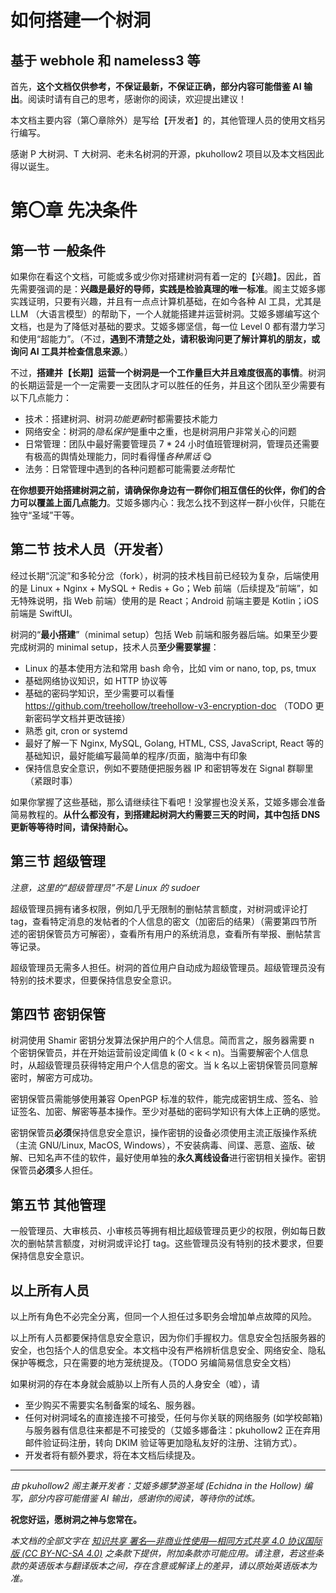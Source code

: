 # 如何搭建一个树洞
## 基于 webhole 和 nameless3 等

首先，**这个文档仅供参考，不保证最新，不保证正确，部分内容可能借鉴 AI 输出**。阅读时请有自己的思考，感谢你的阅读，欢迎提出建议！

本文档主要内容（第〇章除外）是写给【开发者】的，其他管理人员的使用文档另行编写。

感谢 P 大树洞、T 大树洞、老未名树洞的开源，pkuhollow2 项目以及本文档因此得以诞生。

# 第〇章 先决条件
## 第一节 一般条件

如果你在看这个文档，可能或多或少你对搭建树洞有着一定的【兴趣】。因此，首先需要强调的是：**兴趣是最好的导师，实践是检验真理的唯一标准**。阁主艾姬多娜实践证明，只要有兴趣，并且有一点点计算机基础，在如今各种 AI 工具，尤其是 LLM （大语言模型）的帮助下，一个人就能搭建并运营树洞。艾姬多娜编写这个文档，也是为了降低对基础的要求。艾姬多娜坚信，每一位 Level 0 都有潜力学习和使用“超能力”。（不过，**遇到不清楚之处，请积极询问更了解计算机的朋友，或询问 AI 工具并检查信息来源**。）

不过，**搭建并【长期】运营一个树洞是一个工作量巨大并且难度很高的事情**。树洞的长期运营是一个一定需要一支团队才可以胜任的任务，并且这个团队至少需要有以下几点能力：

- 技术：搭建树洞、树洞*功能更新*时都需要技术能力
- 网络安全：树洞的*隐私保护*是重中之重，也是树洞用户非常关心的问题
- 日常管理：团队中最好需要管理员 7 * 24 小时值班管理树洞，管理员还需要有极高的舆情处理能力，同时看得懂*各种黑话* 😋
- 法务：日常管理中遇到的各种问题都可能需要*法务*帮忙

**在你想要开始搭建树洞之前，请确保你身边有一群你们相互信任的伙伴，你们的合力可以覆盖上面几点能力**。艾姬多娜内心：我怎么找不到这样一群小伙伴，只能在独守“圣域”干等。

## 第二节 技术人员（开发者）

经过长期“沉淀”和多轮分岔（fork），树洞的技术栈目前已经较为复杂，后端使用的是 Linux + Nginx + MySQL + Redis + Go；Web 前端（后续提及“前端”，如无特殊说明，指 Web 前端）使用的是 React；Android 前端主要是 Kotlin；iOS 前端是 SwiftUI。

树洞的“**最小搭建**”（minimal setup）包括 Web 前端和服务器后端。如果至少要完成树洞的 minimal setup，技术人员**至少需要掌握**：

- Linux 的基本使用方法和常用 bash 命令，比如 vim or nano, top, ps, tmux
- 基础网络协议知识，如 HTTP 协议等
- 基础的密码学知识，至少需要可以看懂 https://github.com/treehollow/treehollow-v3-encryption-doc （TODO 更新密码学文档并更改链接）
- 熟悉 git, cron or systemd
- 最好了解一下 Nginx, MySQL, Golang, HTML, CSS, JavaScript, React 等的基础知识，最好能编写最简单的程序/页面，脑海中有印象
- 保持信息安全意识，例如不要随便把服务器 IP 和密钥等发在 Signal 群聊里（紧跟时事）


如果你掌握了这些基础，那么请继续往下看吧！没掌握也没关系，艾姬多娜会准备简易教程的。**从什么都没有，到搭建起树洞大约需要三天的时间，其中包括 DNS 更新等等待时间，请保持耐心。**

## 第三节 超级管理

*注意，这里的“超级管理员”不是 Linux 的 sudoer*

超级管理员拥有诸多权限，例如几乎无限制的删帖禁言额度，对树洞或评论打 tag，查看特定消息的发帖者的个人信息的密文（加密后的结果）（需要第四节所述的密钥保管员方可解密），查看所有用户的系统消息，查看所有举报、删帖禁言等记录。

超级管理员无需多人担任。树洞的首位用户自动成为超级管理员。超级管理员没有特别的技术要求，但要保持信息安全意识。

## 第四节 密钥保管

树洞使用 Shamir 密钥分发算法保护用户的个人信息。简而言之，服务器需要 n 个密钥保管员，并在开始运营前设定阈值 k (0 < k < n)。当需要解密个人信息时，从超级管理员获得特定用户个人信息的密文。当 k 名以上密钥保管员同意解密时，解密方可成功。

密钥保管员需能够使用兼容 OpenPGP 标准的软件，能完成密钥生成、签名、验证签名、加密、解密等基本操作。至少对基础的密码学知识有大体上正确的感觉。

密钥保管员**必须**保持信息安全意识，操作密钥的设备必须使用主流正版操作系统（主流 GNU/Linux, MacOS, Windows），不安装病毒、间谍、恶意、盗版、破解、已知名声不佳的软件，最好使用单独的**永久离线设备**进行密钥相关操作。密钥保管员**必须**多人担任。

## 第五节 其他管理

一般管理员、大审核员、小审核员等拥有相比超级管理员更少的权限，例如每日数次的删帖禁言额度，对树洞或评论打 tag。这些管理员没有特别的技术要求，但要保持信息安全意识。

## 以上所有人员

以上所有角色不必完全分离，但同一个人担任过多职务会增加单点故障的风险。

以上所有人员都要保持信息安全意识，因为你们手握权力。信息安全包括服务器的安全，也包括个人的信息安全。本文档中没有严格辨析信息安全、网络安全、隐私保护等概念，只在需要的地方笼统提及。（TODO 另编简易信息安全文档）

如果树洞的存在本身就会威胁以上所有人员的人身安全（嘘），请
- 至少购买不需要实名制备案的域名、服务器。
- 任何对树洞域名的直接连接不可接受，任何与你关联的网络服务 (如学校邮箱) 与服务器有信息往来都是不可接受的（艾姬多娜备注：pkuhollow2 正在弃用邮件验证码注册，转向 DKIM 验证等更加隐私友好的注册、注销方式）。
- 开发者将有额外要求，将在本文档后续提及。

---

*由 pkuhollow2 阁主兼开发者：艾姬多娜梦游圣域 (Echidna in the Hollow) 编写，部分内容可能借鉴 AI 输出，感谢你的阅读，等待你的试炼。*

**祝您好运，愿树洞之神与您常在。**

*本文档的全部文字在 [知识共享 署名—非商业性使用—相同方式共享 4.0 协议国际版 (CC BY-NC-SA 4.0)](https://creativecommons.org/licenses/by-nc-sa/4.0/) 之条款下提供，附加条款亦可能应用。请注意，若这些条款的英语版本与翻译版本之间，存在含意或解译上的差异，请以原始英语版本为准。*